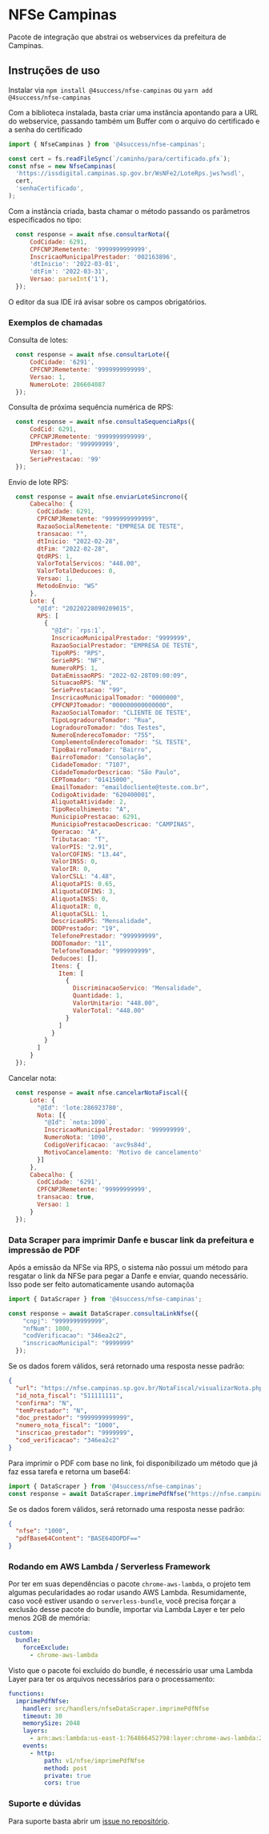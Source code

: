 # NFSe Campinas

Pacote de integração que abstrai os webservices da prefeitura de Campinas.

## Instruções de uso

Instalar via `npm install @4success/nfse-campinas` ou `yarn add @4success/nfse-campinas`

Com a biblioteca instalada, basta criar uma instância apontando para a URL do webservice, passando também um Buffer com
o arquivo do certificado e a senha do certificado

```javascript
import { NfseCampinas } from '@4success/nfse-campinas';

const cert = fs.readFileSync(`/caminho/para/certificado.pfx`);
const nfse = new NfseCampinas(
  'https://issdigital.campinas.sp.gov.br/WsNFe2/LoteRps.jws?wsdl',
  cert,
  'senhaCertificado',
);
```

Com a instância criada, basta chamar o método passando os parâmetros especificados no tipo:

```javascript
  const response = await nfse.consultarNota({
      CodCidade: 6291,
      CPFCNPJRemetente: '9999999999999',
      InscricaoMunicipalPrestador: '002163896',
      'dtInicio': '2022-03-01',
      'dtFim': '2022-03-31',
      Versao: parseInt('1'),
  });
```

O editor da sua IDE irá avisar sobre os campos obrigatórios.

### Exemplos de chamadas

Consulta de lotes:

```javascript
  const response = await nfse.consultarLote({
      CodCidade: '6291',
      CPFCNPJRemetente: '9999999999999',
      Versao: 1,
      NumeroLote: 286604087
  });
```

Consulta de próxima sequência numérica de RPS:

```javascript
  const response = await nfse.consultaSequenciaRps({
      CodCid: 6291,
      CPFCNPJRemetente: '9999999999999',
      IMPrestador: '999999999',
      Versao: '1',
      SeriePrestacao: '99'
  }); 
```

Envio de lote RPS:

```javascript
  const response = await nfse.enviarLoteSincrono({
      Cabecalho: {
        CodCidade: 6291,
        CPFCNPJRemetente: "9999999999999",
        RazaoSocialRemetente: "EMPRESA DE TESTE",
        transacao: "",
        dtInicio: "2022-02-28",
        dtFim: "2022-02-28",
        QtdRPS: 1,
        ValorTotalServicos: "448.00",
        ValorTotalDeducoes: 0,
        Versao: 1,
        MetodoEnvio: "WS"
      },
      Lote: {
        "@Id": "20220228090209015",
        RPS: [
          {
            "@Id": `rps:1`,
            InscricaoMunicipalPrestador: "9999999",
            RazaoSocialPrestador: "EMPRESA DE TESTE",
            TipoRPS: "RPS",
            SerieRPS: "NF",
            NumeroRPS: 1,
            DataEmissaoRPS: "2022-02-28T09:00:09",
            SituacaoRPS: "N",
            SeriePrestacao: "99",
            InscricaoMunicipalTomador: "0000000",
            CPFCNPJTomador: "000000000000000",
            RazaoSocialTomador: "CLIENTE DE TESTE",
            TipoLogradouroTomador: "Rua",
            LogradouroTomador: "dos Testes",
            NumeroEnderecoTomador: "755",
            ComplementoEnderecoTomador: "SL TESTE",
            TipoBairroTomador: "Bairro",
            BairroTomador: "Consolação",
            CidadeTomador: "7107",
            CidadeTomadorDescricao: "São Paulo",
            CEPTomador: "01415000",
            EmailTomador: "emaildocliente@teste.com.br",
            CodigoAtividade: "620400001",
            AliquotaAtividade: 2,
            TipoRecolhimento: "A",
            MunicipioPrestacao: 6291,
            MunicipioPrestacaoDescricao: "CAMPINAS",
            Operacao: "A",
            Tributacao: "T",
            ValorPIS: "2.91",
            ValorCOFINS: "13.44",
            ValorINSS: 0,
            ValorIR: 0,
            ValorCSLL: "4.48",
            AliquotaPIS: 0.65,
            AliquotaCOFINS: 3,
            AliquotaINSS: 0,
            AliquotaIR: 0,
            AliquotaCSLL: 1,
            DescricaoRPS: "Mensalidade",
            DDDPrestador: "19",
            TelefonePrestador: "999999999",
            DDDTomador: "11",
            TelefoneTomador: "999999999",
            Deducoes: [],
            Itens: {
              Item: [
                {
                  DiscriminacaoServico: "Mensalidade",
                  Quantidade: 1,
                  ValorUnitario: "448.00",
                  ValorTotal: "448.00"
                }
              ]
            }
          }
        ]
      }
  });
```

Cancelar nota:

```javascript
  const response = await nfse.cancelarNotaFiscal({
      Lote: {
        "@Id": 'lote:286923780',
        Nota: [{
          "@Id": `nota:1090`,
          InscricaoMunicipalPrestador: '999999999',
          NumeroNota: '1090',
          CodigoVerificacao: 'avc9s84d',
          MotivoCancelamento: 'Motivo de cancelamento'
        }]
      },
      Cabecalho: {
        CodCidade: '6291',
        CPFCNPJRemetente: '99999999999',
        transacao: true,
        Versao: 1
      }
  });
```

### Data Scraper para imprimir Danfe e buscar link da prefeitura e impressão de PDF

Após a emissão da NFSe via RPS, o sistema não possui um método para resgatar o link da NFSe para pegar a Danfe e enviar, quando necessário. Isso pode ser feito automaticamente usando automaçõa 
```typescript
import { DataScraper } from '@4success/nfse-campinas';

const response = await DataScraper.consultaLinkNfse({
    "cnpj": "9999999999999",
    "nfNum": 1000,
    "codVerificacao": "346ea2c2",
    "inscricaoMunicipal": "9999999"
  });
```
Se os dados forem válidos, será retornado uma resposta nesse padrão:
```json
{
  "url": "https://nfse.campinas.sp.gov.br/NotaFiscal/visualizarNota.php?id_nota_fiscal=XXXXX&confirma=Tg==&temPrestador=Tg==&doc_prestador=XXXXXX=&numero_nota_fiscal=XXXXX==&inscricao_prestador=XXXXXX==&cod_verificacao=XXXX",
  "id_nota_fiscal": "511111111",
  "confirma": "N",
  "temPrestador": "N",
  "doc_prestador": "9999999999999",
  "numero_nota_fiscal": "1000",
  "inscricao_prestador": "9999999",
  "cod_verificacao": "346ea2c2"
}
```

Para imprimir o PDF com base no link, foi disponibilizado um método que já faz essa tarefa e retorna um base64:
```typescript
import { DataScraper } from '@4success/nfse-campinas';
const response = await DataScraper.imprimePdfNfse("https://nfse.campinas.sp.gov.br/NotaFiscal/visualizarNota.php?id_nota_fiscal=XXXXX&confirma=Tg==&temPrestador=Tg==&doc_prestador=XXXXXX=&numero_nota_fiscal=XXXXX==&inscricao_prestador=XXXXXX==&cod_verificacao=XXXX");
```

Se os dados forem válidos, será retornado uma resposta nesse padrão:
```json
{
  "nfse": "1000",
  "pdfBase64Content": "BASE64DOPDF=="
}
```

### Rodando em AWS Lambda / Serverless Framework
Por ter em suas dependências o pacote `chrome-aws-lambda`, o projeto tem algumas pecularidades ao rodar usando AWS Lambda.
Resumidamente, caso você estiver usando o `serverless-bundle`, você precisa forçar a exclusão desse pacote do bundle, importar via Lambda Layer e ter pelo menos 2GB de memória:

```yml
custom:
  bundle:
    forceExclude:
      - chrome-aws-lambda
```

Visto que o pacote foi excluído do bundle, é necessário usar uma Lambda Layer para ter os arquivos necessários para o processamento:
```yml
functions:
  imprimePdfNfse:
    handler: src/handlers/nfseDataScraper.imprimePdfNfse
    timeout: 30
    memorySize: 2048
    layers:
      - arn:aws:lambda:us-east-1:764866452798:layer:chrome-aws-lambda:25
    events:
      - http:
          path: v1/nfse/imprimePdfNfse
          method: post
          private: true
          cors: true
```

### Suporte e dúvidas

Para suporte basta abrir um [issue no repositório](https://github.com/4success/nfse-campinas/issues).